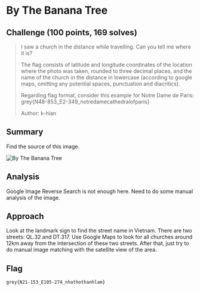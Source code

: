 # By The Banana Tree

## Challenge (100 points, 169 solves)

> I saw a church in the distance while travelling. Can you tell me where it is?
>
> The flag consists of latitude and longitude coordinates of the location where the photo was taken, rounded to three decimal places, and the name of the church in the distance in lowercase (according to google maps, omitting any potential spaces, punctuation and diacritics).
>
> Regarding flag format, consider this example for Notre Dame de Paris: grey{N48-853_E2-349_notredamecathedralofparis}
>
> Author: k-hian

## Summary

Find the source of this image.

![By The Banana Tree](dist/bythebananatree.png)

## Analysis

Google Image Reverse Search is not enough here. Need to do some manual analysis of the image.

## Approach

Look at the landmark sign to find the street name in Vietnam. There are two streets: QL.32 and DT.317. Use Google Maps to look for all churches around 12km away from the intersection of these two streets. After that, just try to do manual image matching with the satellite view of the area.

## Flag

`grey{N21-153_E105-274_nhathothanhlam}`
